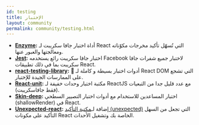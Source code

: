 ```yaml
---
id: testing
title: الإختبار
layout: community
permalink: community/testing.html
---
```


* **[Enzyme](https://github.com/airbnb/enzyme/):** أداة اختبار جافا سكريبت لـ React التي تُسهّل تأكيد مخرجات مكوّناته ومعالجتها والعبور عنها.
* **[Jest](https://facebook.github.io/jest/):** اختبار جافا سكريبت رائع يستخدمه Facebook لاختبار جميع شفرات جافا سكريبت بما في ذلك تطبيقات React.
* **[react-testing-library](https://github.com/kentcdodds/react-testing-library):** 🐐 أدوات اختبار بسيطة و كاملة لـ React DOM التي تشجع على الممارسات الجيدة للإختبار.
* **[React-unit](https://github.com/pzavolinsky/react-unit):** مكتبة اختبار وحدات خفيفة لـ ReactJS مع عدد قليل جدا من التبعيات (فقط جافاسكريبت).
* **[Skin-deep](https://github.com/glenjamin/skin-deep):** اختبار المساعدين للاستخدام مع أدوات اختبار التصيير السطحي (shallowRender) في React.
* **[Unexpected-react](https://github.com/bruderstein/unexpected-react/):** إضافة لـ[مكتبة التأكيد (unexpected)](https://unexpected.js.org/) التي تجعل من السهل التأكيد على مكونات React الخاصة بك وتشغيل الأحداث.
